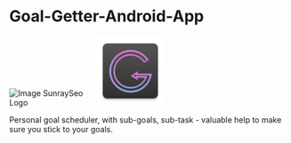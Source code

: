 # Goal-Getter-Android-App

<img src="out/production/SunraySeo/graphics/SuncastSEO_1.png" alt="Image SunraySeo Logo" width="125" style="max-width: 30%;">
<img src="app/src/main/res/mipmap-xxhdpi/ic_launcher_goal_getter_app.png" alt="Image SunraySeo Logo" width="125" style="max-width: 30%;">


Personal goal scheduler, with sub-goals, sub-task - valuable help to make sure you stick to your goals.
